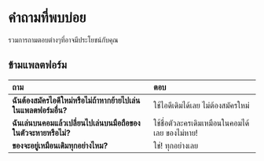# คำถามที่พบบ่อย 
รวมการถามตอบต่างๆที่อาจมีประโยชน์กับคุณ

## ข้ามแพลตฟอร์ม 

| ถาม | ตอบ |
| :-- | :-- |
| **ฉันต้องสมัครไอดีใหม่หรือไม่ถ้าหากย้ายไปเล่นในแพลตฟอร์มอื่น?** | ใช้ไอดีเดิมได้เลย ไม่ต้องสมัครใหม่ |
| **ฉันเล่นบนคอมแล้วเปลี่ยนไปเล่นบนมือถือของในตัวจะหายหรือไม่?** | ใช้ชื่อตัวละครเดิมเหมือนในคอมได้เลย ของไม่หาย! |
| **ของจะอยู่เหมือนเดิมทุกอย่างไหม?** | ใช่! ทุกอย่างเลย |
